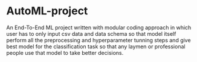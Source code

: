 # AutoML-project
An End-To-End ML project written with modular coding approach in which user has to only  input csv data and data schema so that model itself perform all the preprocessing and hyperparameter tunning steps and give best model for the classification task so that any laymen or professional people use that model to take better decisions.
